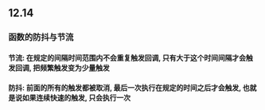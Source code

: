 ## 12.14

### 函数的防抖与节流

#### 节流: 在规定的间隔时间范围内不会重复触发回调, 只有大于这个时间间隔才会触发回调, 把频繁触发变为少量触发

#### 防抖: 前面的所有的触发都被取消, 最后一次执行在规定的时间之后才会触发, 也就是说如果连续快速的触发, 只会执行一次
